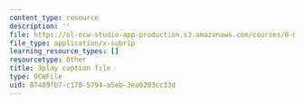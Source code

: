 ```yaml
---
content_type: resource
description: ''
file: https://ol-ocw-studio-app-production.s3.amazonaws.com/courses/8-01sc-classical-mechanics-fall-2016/87489fb7c1705794a5eb3ea0203cc33d_tO6Wh_HhifI.vtt
file_type: application/x-subrip
learning_resource_types: []
resourcetype: Other
title: 3play caption file
type: OCWFile
uid: 87489fb7-c170-5794-a5eb-3ea0203cc33d
---
```

